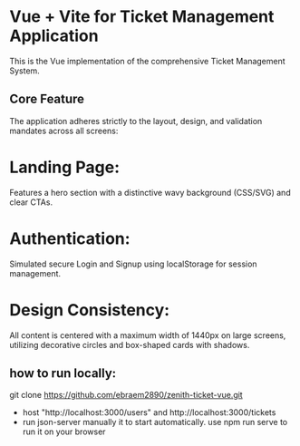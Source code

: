 # Vue + Vite for Ticket Management Application
This is the Vue implementation of the comprehensive Ticket Management System.

## Core Feature
The application adheres strictly to the layout, design, and validation mandates across all screens:

# Landing Page: 
Features a hero section with a distinctive wavy background (CSS/SVG) and clear CTAs.

# Authentication: 
Simulated secure Login and Signup using localStorage for session management.

# Design Consistency: 
All content is centered with a maximum width of 1440px on large screens, utilizing decorative circles and box-shaped cards with shadows.

## how to run locally:
git clone https://github.com/ebraem2890/zenith-ticket-vue.git
- host "http://localhost:3000/users" and http://localhost:3000/tickets
- run json-server manually it to start automatically.
use npm run serve to run it on your browser